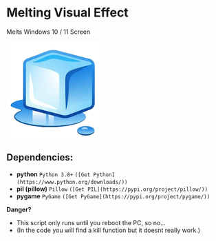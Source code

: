 # Melting Visual Effect
Melts Windows 10 / 11 Screen

![melt.png](assets/melt.png)

## Dependencies:
- **python** `Python 3.8+` `([Get Python](https://www.python.org/downloads/))`
- **pil (pillow)** `Pillow` `([Get PIL](https://pypi.org/project/pillow/))`
- **pygame** `PyGame` `([Get PyGame](https://pypi.org/project/pygame/))`

**Danger?**
- This script only runs until you reboot the PC, so no...
- (In the code you will find a kill function but it doesnt really work.)
